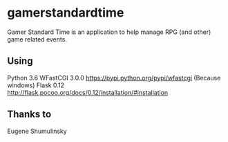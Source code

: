 # gamerstandardtime
Gamer Standard Time is an application to help manage RPG (and other) game related events.

## Using 
Python 3.6
WFastCGI 3.0.0 https://pypi.python.org/pypi/wfastcgi (Because windows)
Flask 0.12 http://flask.pocoo.org/docs/0.12/installation/#installation

## Thanks to
Eugene Shumulinsky